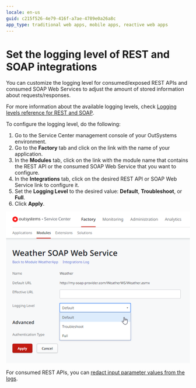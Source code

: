 ```yaml
---
locale: en-us
guid: c215f526-4e79-416f-a7ae-4789e0a26a8c
app_type: traditional web apps, mobile apps, reactive web apps
---
```


# Set the logging level of REST and SOAP integrations

You can customize the logging level for consumed/exposed REST APIs and consumed SOAP Web Services to adjust the amount of stored information about requests/responses.

For more information about the available logging levels, check [Logging levels reference for REST and SOAP](log-levels-reference.md).

To configure the logging level, do the following:

1. Go to the Service Center management console of your OutSystems environment.
1. Go to the **Factory** tab and click on the link with the name of your application.
1. In the **Modules** tab, click on the link with the module name that contains the REST API or the consumed SOAP Web Service that you want to configure.
1. In the **Integrations** tab, click on the desired REST API or SOAP Web Service link to configure it.
1. Set the **Logging Level** to the desired value: **Default**, **Troubleshoot**, or **Full**.
1. Click **Apply**.

![Set the logging level of a consumed SOAP Web Service](<images/log-level-set.png>)

<div class="info" markdown="1">

For consumed REST APIs, you can [redact input parameter values from the logs](rest/consume-rest-apis/redact-info-from-logs.md).

</div>

